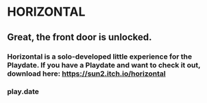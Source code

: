 # HORIZONTAL

## Great, the front door is unlocked.

### Horizontal is a solo-developed little experience for the Playdate. If you have a Playdate and want to check it out, download here: https://sun2.itch.io/horizontal

### play.date

